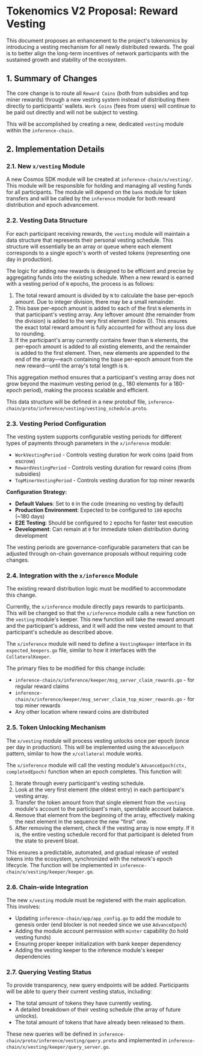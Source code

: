 # Tokenomics V2 Proposal: Reward Vesting

This document proposes an enhancement to the project's tokenomics by introducing a vesting mechanism for all newly distributed rewards. The goal is to better align the long-term incentives of network participants with the sustained growth and stability of the ecosystem.

## 1. Summary of Changes

The core change is to route all `Reward Coins` (both from subsidies and top miner rewards) through a new vesting system instead of distributing them directly to participants' wallets. `Work Coins` (fees from users) will continue to be paid out directly and will not be subject to vesting.

This will be accomplished by creating a new, dedicated `vesting` module within the `inference-chain`.

## 2. Implementation Details

### 2.1. New `x/vesting` Module

A new Cosmos SDK module will be created at `inference-chain/x/vesting/`. This module will be responsible for holding and managing all vesting funds for all participants. The module will depend on the `bank` module for token transfers and will be called by the `inference` module for both reward distribution and epoch advancement.

### 2.2. Vesting Data Structure

For each participant receiving rewards, the `vesting` module will maintain a data structure that represents their personal vesting schedule. This structure will essentially be an array or queue where each element corresponds to a single epoch's worth of vested tokens (representing one day in production).

The logic for adding new rewards is designed to be efficient and precise by aggregating funds into the existing schedule. When a new reward is earned with a vesting period of `N` epochs, the process is as follows:
1.  The total reward amount is divided by `N` to calculate the base per-epoch amount. Due to integer division, there may be a small remainder.
2.  This base per-epoch amount is added to each of the first `N` elements in that participant's vesting array. Any leftover amount (the remainder from the division) is added to the very first element (index 0). This ensures the exact total reward amount is fully accounted for without any loss due to rounding.
3.  If the participant's array currently contains fewer than `N` elements, the per-epoch amount is added to all existing elements, and the remainder is added to the first element. Then, new elements are appended to the end of the array—each containing the base per-epoch amount from the new reward—until the array's total length is `N`.

This aggregation method ensures that a participant's vesting array does not grow beyond the maximum vesting period (e.g., 180 elements for a 180-epoch period), making the process scalable and efficient.

This data structure will be defined in a new protobuf file, `inference-chain/proto/inference/vesting/vesting_schedule.proto`.

### 2.3. Vesting Period Configuration

The vesting system supports configurable vesting periods for different types of payments through parameters in the `x/inference` module:

- `WorkVestingPeriod` - Controls vesting duration for work coins (paid from escrow)
- `RewardVestingPeriod` - Controls vesting duration for reward coins (from subsidies)  
- `TopMinerVestingPeriod` - Controls vesting duration for top miner rewards

**Configuration Strategy:**
- **Default Values**: Set to `0` in the code (meaning no vesting by default)
- **Production Environment**: Expected to be configured to `180` epochs (~180 days)
- **E2E Testing**: Should be configured to `2` epochs for faster test execution
- **Development**: Can remain at `0` for immediate token distribution during development

The vesting periods are governance-configurable parameters that can be adjusted through on-chain governance proposals without requiring code changes.

### 2.4. Integration with the `x/inference` Module

The existing reward distribution logic must be modified to accommodate this change.

Currently, the `x/inference` module directly pays rewards to participants. This will be changed so that the `x/inference` module calls a new function on the `vesting` module's keeper. This new function will take the reward amount and the participant's address, and it will add the new vested amount to that participant's schedule as described above.

The `x/inference` module will need to define a `VestingKeeper` interface in its `expected_keepers.go` file, similar to how it interfaces with the `CollateralKeeper`.

The primary files to be modified for this change include:
- `inference-chain/x/inference/keeper/msg_server_claim_rewards.go` - for regular reward claims
- `inference-chain/x/inference/keeper/msg_server_claim_top_miner_rewards.go` - for top miner rewards
- Any other location where reward coins are distributed

### 2.5. Token Unlocking Mechanism

The `x/vesting` module will process vesting unlocks once per epoch (once per day in production). This will be implemented using the `AdvanceEpoch` pattern, similar to how the `x/collateral` module works.

The `x/inference` module will call the vesting module's `AdvanceEpoch(ctx, completedEpoch)` function when an epoch completes. This function will:

1.  Iterate through every participant's vesting schedule.
2.  Look at the very first element (the oldest entry) in each participant's vesting array.
3.  Transfer the token amount from that single element from the `vesting` module's account to the participant's main, spendable account balance.
4.  Remove that element from the beginning of the array, effectively making the next element in the sequence the new "first" one.
5.  After removing the element, check if the vesting array is now empty. If it is, the entire vesting schedule record for that participant is deleted from the state to prevent bloat.

This ensures a predictable, automated, and gradual release of vested tokens into the ecosystem, synchronized with the network's epoch lifecycle. The function will be implemented in `inference-chain/x/vesting/keeper/keeper.go`.

### 2.6. Chain-wide Integration

The new `x/vesting` module must be registered with the main application. This involves:
- Updating `inference-chain/app/app_config.go` to add the module to genesis order (end blocker is not needed since we use `AdvanceEpoch`)
- Adding the module account permission with `minter` capability (to hold vesting funds)
- Ensuring proper keeper initialization with bank keeper dependency
- Adding the vesting keeper to the inference module's keeper dependencies

### 2.7. Querying Vesting Status

To provide transparency, new query endpoints will be added. Participants will be able to query their current vesting status, including:
-   The total amount of tokens they have currently vesting.
-   A detailed breakdown of their vesting schedule (the array of future unlocks).
-   The total amount of tokens that have already been released to them.

These new queries will be defined in `inference-chain/proto/inference/vesting/query.proto` and implemented in `inference-chain/x/vesting/keeper/query_server.go`. 